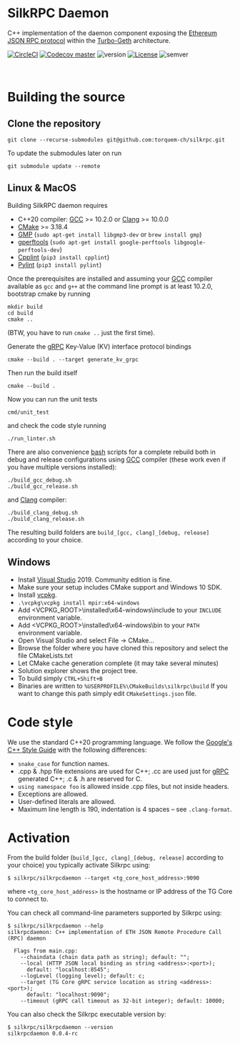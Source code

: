 # SilkRPC Daemon

C++ implementation of the daemon component exposing the [Ethereum JSON RPC protocol](https://eth.wiki/json-rpc/API) within the [Turbo-Geth](https://github.com/ledgerwatch/turbo-geth) architecture.

[![CircleCI](https://circleci.com/gh/torquem-ch/silkrpc.svg?style=shield)](https://circleci.com/gh/torquem-ch/silkrpc)
[![Codecov master](https://img.shields.io/codecov/c/github/torquem-ch/silkrpc/master.svg?style=shield&logo=codecov&logoColor=white)](https://codecov.io/gh/torquem-ch/silkrpc)
![version](https://img.shields.io/github/v/release/torquem-ch/silkrpc?sort=semver&color=normal)
[![License](https://img.shields.io/github/license/torquem-ch/silkrpc?color=lightgrey)](https://img.shields.io/github/license/torquem-ch/silkrpc)
![semver](https://img.shields.io/badge/semver-2.0.0-blue)

<br>

# Building the source

## Clone the repository

```
git clone --recurse-submodules git@github.com:torquem-ch/silkrpc.git
```

To update the submodules later on run 
```
git submodule update --remote
```

## Linux & MacOS
Building SilkRPC daemon requires
* C++20 compiler: [GCC](https://www.gnu.org/software/gcc/) >= 10.2.0 or [Clang](https://clang.llvm.org/) >= 10.0.0
* [CMake](http://cmake.org) >= 3.18.4
* [GMP](http://gmplib.org) (`sudo apt-get install libgmp3-dev` or `brew install gmp`)
* [gperftools](https://github.com/gperftools/gperftools) (`sudo apt-get install google-perftools libgoogle-perftools-dev`)
* [Cpplint](https://github.com/cpplint/cpplint) (`pip3 install cpplint`)
* [Pylint](https://github.com/PyCQA/pylint) (`pip3 install pylint`)

Once the prerequisites are installed and assuming your [GCC](https://www.gnu.org/software/gcc/) compiler available as `gcc` and `g++` at the command line prompt is at least 10.2.0, bootstrap cmake by running
```
mkdir build
cd build
cmake ..
```
(BTW, you have to run `cmake ..` just the first time).

Generate the [gRPC](https://grpc.io/) Key-Value (KV) interface protocol bindings
```
cmake --build . --target generate_kv_grpc
```

Then run the build itself
```
cmake --build .
```

Now you can run the unit tests
```
cmd/unit_test
```

and check the code style running
```
./run_linter.sh
```

There are also convenience [bash](https://www.gnu.org/software/bash/) scripts for a complete rebuild both in debug and release configurations using [GCC](https://www.gnu.org/software/gcc/) compiler (these work even if you have multiple versions installed):
```
./build_gcc_debug.sh
./build_gcc_release.sh
```
and [Clang](https://clang.llvm.org/) compiler:
```
./build_clang_debug.sh
./build_clang_release.sh
```
The resulting build folders are `build_[gcc, clang]_[debug, release]` according to your choice.

## Windows
* Install [Visual Studio](https://www.visualstudio.com/downloads) 2019. Community edition is fine.
* Make sure your setup includes CMake support and Windows 10 SDK.
* Install [vcpkg](https://github.com/microsoft/vcpkg#quick-start-windows).
* `.\vcpkg\vcpkg install mpir:x64-windows`
* Add <VCPKG_ROOT>\installed\x64-windows\include to your `INCLUDE` environment variable.
* Add <VCPKG_ROOT>\installed\x64-windows\bin to your `PATH` environment variable.
* Open Visual Studio and select File -> CMake...
* Browse the folder where you have cloned this repository and select the file CMakeLists.txt
* Let CMake cache generation complete (it may take several minutes)
* Solution explorer shows the project tree.
* To build simply `CTRL+Shift+B`
* Binaries are written to `%USERPROFILE%\CMakeBuilds\silkrpc\build` If you want to change this path simply edit `CMakeSettings.json` file.

# Code style

We use the standard C++20 programming language. We follow the [Google's C++ Style Guide](https://google.github.io/styleguide/cppguide.html) with the following differences:

* `snake_case` for function names.
* .cpp & .hpp file extensions are used for C++; .cc are used just for [gRPC](https://grpc.io/) generated C++; .c & .h are reserved for C.
* `using namespace foo` is allowed inside .cpp files, but not inside headers.
* Exceptions are allowed.
* User-defined literals are allowed.
* Maximum line length is 190, indentation is 4 spaces – see `.clang-format`.

# Activation

From the build folder (`build_[gcc, clang]_[debug, release]` according to your choice) you typically activate Silkrpc using:

```
$ silkrpc/silkrpcdaemon --target <tg_core_host_address>:9090
```

where `<tg_core_host_address>` is the hostname or IP address of the TG Core to connect to.

You can check all command-line parameters supported by Silkrpc using:

```
$ silkrpc/silkrpcdaemon --help
silkrpcdaemon: C++ implementation of ETH JSON Remote Procedure Call (RPC) daemon

  Flags from main.cpp:
    --chaindata (chain data path as string); default: "";
    --local (HTTP JSON local binding as string <address>:<port>);
      default: "localhost:8545";
    --logLevel (logging level); default: c;
    --target (TG Core gRPC service location as string <address>:<port>);
      default: "localhost:9090";
    --timeout (gRPC call timeout as 32-bit integer); default: 10000;
```

You can also check the Silkrpc executable version by:

```
$ silkrpc/silkrpcdaemon --version
silkrpcdaemon 0.0.4-rc
```

